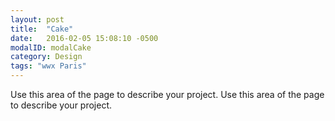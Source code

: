```yaml
---
layout: post
title:  "Cake"
date:   2016-02-05 15:08:10 -0500
modalID: modalCake
category: Design
tags: "wwx Paris"
---
```

Use this area of the page to describe your project. Use this area of the page to describe your project.
